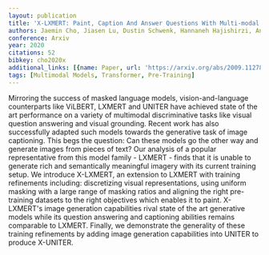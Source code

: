 ```yaml
---
layout: publication
title: 'X-LXMERT: Paint, Caption And Answer Questions With Multi-modal Transformers'
authors: Jaemin Cho, Jiasen Lu, Dustin Schwenk, Hannaneh Hajishirzi, Aniruddha Kembhavi
conference: Arxiv
year: 2020
citations: 52
bibkey: cho2020x
additional_links: [{name: Paper, url: 'https://arxiv.org/abs/2009.11278'}]
tags: [Multimodal Models, Transformer, Pre-Training]
---
```

Mirroring the success of masked language models, vision-and-language
counterparts like ViLBERT, LXMERT and UNITER have achieved state of the art
performance on a variety of multimodal discriminative tasks like visual
question answering and visual grounding. Recent work has also successfully
adapted such models towards the generative task of image captioning. This begs
the question: Can these models go the other way and generate images from pieces
of text? Our analysis of a popular representative from this model family -
LXMERT - finds that it is unable to generate rich and semantically meaningful
imagery with its current training setup. We introduce X-LXMERT, an extension to
LXMERT with training refinements including: discretizing visual
representations, using uniform masking with a large range of masking ratios and
aligning the right pre-training datasets to the right objectives which enables
it to paint. X-LXMERT's image generation capabilities rival state of the art
generative models while its question answering and captioning abilities remains
comparable to LXMERT. Finally, we demonstrate the generality of these training
refinements by adding image generation capabilities into UNITER to produce
X-UNITER.